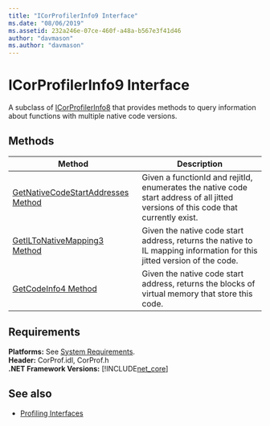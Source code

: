 ```yaml
---
title: "ICorProfilerInfo9 Interface"
ms.date: "08/06/2019"
ms.assetid: 232a246e-07ce-460f-a48a-b567e3f41d46
author: "davmason"
ms.author: "davmason"
---
```

# ICorProfilerInfo9 Interface

A subclass of [ICorProfilerInfo8](../../../../docs/framework/unmanaged-api/profiling/icorprofilerinfo8-interface.md) that provides methods to query information about functions with multiple native code versions.  

## Methods  

| Method|Description|  
| ------------|-----------------|  
|[GetNativeCodeStartAddresses Method](../../../../docs/framework/unmanaged-api/profiling/icorprofilerinfo9-getnativecodestartaddresses-method.md)| Given a functionId and rejitId, enumerates the native code start address of all jitted versions of this code that currently exist. |
|[GetILToNativeMapping3 Method](../../../../docs/framework/unmanaged-api/profiling/icorprofilerinfo9-getiltonativemapping3-method.md)| Given the native code start address, returns the native to IL mapping information for this jitted version of the code. |
|[GetCodeInfo4 Method](icorprofilerinfo9-getcodeinfo4-method.md)| Given the native code start address, returns the blocks of virtual memory that store this code. |

## Requirements  
**Platforms:** See [System Requirements](../../../../docs/framework/get-started/system-requirements.md).  
**Header:** CorProf.idl, CorProf.h  
**.NET Framework Versions:** [!INCLUDE[net_core](../../../../includes/net-core-22-md.md)]  
## See also
- [Profiling Interfaces](../../../../docs/framework/unmanaged-api/profiling/profiling-interfaces.md)
